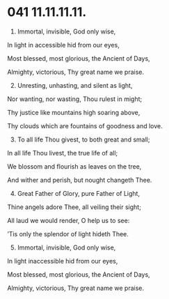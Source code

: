 # 041 11.11.11.11.

1.  Immortal, invisible, God only wise,

In light in accessible hid from our eyes,

Most blessed, most glorious, the Ancient of Days,

Almighty, victorious, Thy great name we praise.

2.  Unresting, unhasting, and silent as light,

Nor wanting, nor wasting, Thou rulest in might;

Thy justice like mountains high soaring above,

Thy clouds which are fountains of goodness and love.

3.  To all life Thou givest, to both great and small;

In all life Thou livest, the true life of all;

We blossom and flourish as leaves on the tree,

And wither and perish, but nought changeth Thee.

4.  Great Father of Glory, pure Father of Light,

Thine angels adore Thee, all veiling their sight;

All laud we would render, O help us to see:

’Tis only the splendor of light hideth Thee.

5.  Immortal, invisible, God only wise,

In light inaccessible hid from our eyes,

Most blessed, most glorious, the Ancient of Days,

Almighty, victorious, Thy great name we praise.

